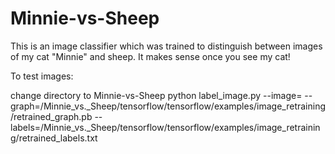 # Minnie-vs-Sheep
This is an image classifier which was trained to distinguish between images of my cat "Minnie" and sheep. It makes sense once you see my cat!


To test images:

change directory to Minnie-vs-Sheep
python label_image.py --image= <path> --graph=/Minnie_vs._Sheep/tensorflow/tensorflow/examples/image_retraining/retrained_graph.pb --labels=/Minnie_vs._Sheep/tensorflow/tensorflow/examples/image_retraining/retrained_labels.txt
